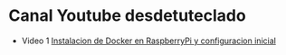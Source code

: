 # Canal Youtube desdetuteclado


* Video 1 [Instalacion de Docker en RaspberryPi y configuracion inicial](https://github.com/jssgt/desdetuteclado/tree/main/docker/01%20Instalaci%C3%B3n%20de%20Docker)

